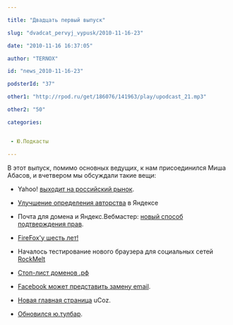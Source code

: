 ```yaml
---

title: "Двадцать первый выпуск"

slug: "dvadcat_pervyj_vypusk/2010-11-16-23"

date: "2010-11-16 16:37:05"

author: "TERNOX"

id: "news_2010-11-16-23"

podsterId: "37"

other1: "http://rpod.ru/get/186076/141963/play/upodcast_21.mp3"

other2: "50"

categories:


 - Ю.Подкасты

---
```

В этот выпуск, помимо основных ведущих, к нам присоединился Миша Абасов, и вчетвером мы обсуждали такие вещи:  

  
*   Yahoo! [выходит на российский рынок](http://www.gazeta.ru/business/2010/10/29/3433074.shtml "http://www.gazeta.ru/business/2010/10/29/3433074.shtml").  
    
*   [Улучшение определения авторства](http://webmaster.ya.ru/replies.xml?item_no=9118 "http://webmaster.ya.ru/replies.xml?item_no=9118") в Яндексе  
    
*   Почта для домена и Яндекс.Вебмастер: [новый способ подтверждения прав](http://webmaster.ya.ru/index_blog.xml#y5__id36 "http://webmaster.ya.ru/index_blog.xml#y5__id36").  
    
*   [FireFox'у шесть лет!](http://www.opennet.ru/opennews/art.shtml?num=28599 "http://www.opennet.ru/opennews/art.shtml?num=28599")  
    
*   Началось тестирование нового браузера для социальных сетей [RockMelt](http://www.rian.ru/technology/20101108/293909740.html "http://www.rian.ru/technology/20101108/293909740.html")  
    
*   [Стоп-лист доменов .рф](http://lenta.ru/news/2010/11/11/rf/ "http://lenta.ru/news/2010/11/11/rf/")  
    
*   [Facebook может представить замену email](http://mashable.com/2010/11/12/facebook-email-inbox/ "http://mashable.com/2010/11/12/facebook-email-inbox/").
    
*   [Новая главная страница](http://outposter.ucoz.ru/preview.html "http://outposter.ucoz.ru/preview.html") uCoz.  
    
*   [Обновился ю.тулбар](http://utoolbar.ucoz.net/ "http://utoolbar.ucoz.net/").
